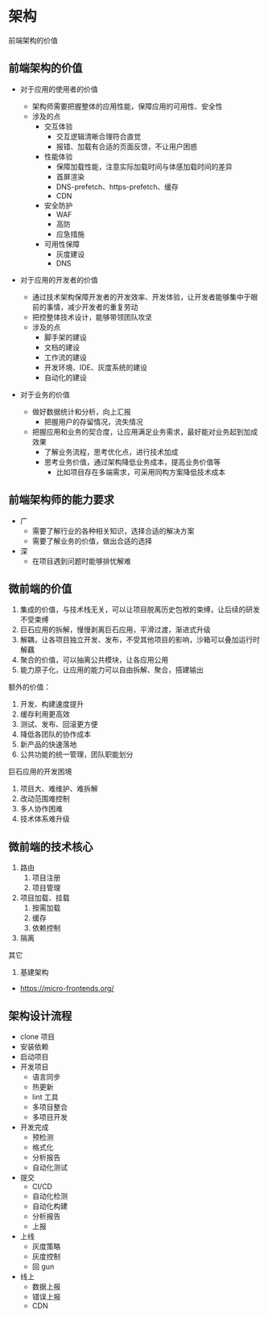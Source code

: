 # 架构

前端架构的价值

## 前端架构的价值

-   对于应用的使用者的价值

    -   架构师需要把握整体的应用性能，保障应用的可用性、安全性
    -   涉及的点
        -   交互体验
            -   交互逻辑清晰合理符合直觉
            -   报错、加载有合适的页面反馈，不让用户困惑
        -   性能体验
            -   保障加载性能，注意实际加载时间与体感加载时间的差异
            -   首屏渲染
            -   DNS-prefetch、https-prefetch、缓存
            -   CDN
        -   安全防护
            -   WAF
            -   高防
            -   应急措施
        -   可用性保障
            -   灰度建设
            -   DNS

-   对于应用的开发者的价值

    -   通过技术架构保障开发者的开发效率、开发体验，让开发者能够集中于眼前的事情，减少开发者的重复劳动
    -   把控整体技术设计，能够带领团队攻坚
    -   涉及的点
        -   脚手架的建设
        -   文档的建设
        -   工作流的建设
        -   开发环境、IDE、灰度系统的建设
        -   自动化的建设

-   对于业务的价值

    -   做好数据统计和分析，向上汇报
        -   把握用户的存留情况，流失情况
    -   把握应用和业务的契合度，让应用满足业务需求，最好能对业务起到加成效果
        -   了解业务流程，思考优化点，进行技术加成
        -   思考业务价值，通过架构降低业务成本，提高业务价值等
            -   比如项目存在多端需求，可采用同构方案降低技术成本

## 前端架构师的能力要求

-   广
    -   需要了解行业的各种相关知识，选择合适的解决方案
    -   需要了解业务的价值，做出合适的选择
-   深
    -   在项目遇到问题时能够排忧解难

## 微前端的价值

1. 集成的价值，与技术栈无关，可以让项目脱离历史包袱的束缚，让后续的研发不受束缚
2. 巨石应用的拆解，慢慢剥离巨石应用，平滑过渡，渐进式升级
3. 解耦，让各项目独立开发、发布，不受其他项目的影响，沙箱可以叠加运行时解藕
4. 聚合的价值，可以抽离公共模块，让各应用公用
5. 能力原子化，让应用的能力可以自由拆解、聚合，搭建输出

额外的价值：

1. 开发、构建速度提升
2. 缓存利用更高效
3. 测试、发布、回滚更方便
4. 降低各团队的协作成本
5. 新产品的快速落地
6. 公共功能的统一管理，团队职能划分

巨石应用的开发困境

1. 项目大、难维护、难拆解
2. 改动范围难控制
3. 多人协作困难
4. 技术体系难升级

## 微前端的技术核心

1. 路由
    1. 项目注册
    2. 项目管理
2. 项目加载、挂载
    1. 按需加载
    2. 缓存
    3. 依赖控制
3. 隔离

其它

1. 基建架构

-   https://micro-frontends.org/

## 架构设计流程

-   clone 项目
-   安装依赖
-   启动项目
-   开发项目
    -   语言同步
    -   热更新
    -   lint 工具
    -   多项目整合
    -   多项目开发
-   开发完成
    -   预检测
    -   格式化
    -   分析报告
    -   自动化测试
-   提交
    -   CI/CD
    -   自动化检测
    -   自动化构建
    -   分析报告
    -   上报
-   上线
    -   灰度策略
    -   灰度控制
    -   回 gun
-   线上
    -   数据上报
    -   错误上报
    -   CDN

